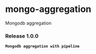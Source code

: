 # mongo-aggregation
Mongodb aggregation

### Release 1.0.0
**`Mongodb aggregation with pipeline`**   